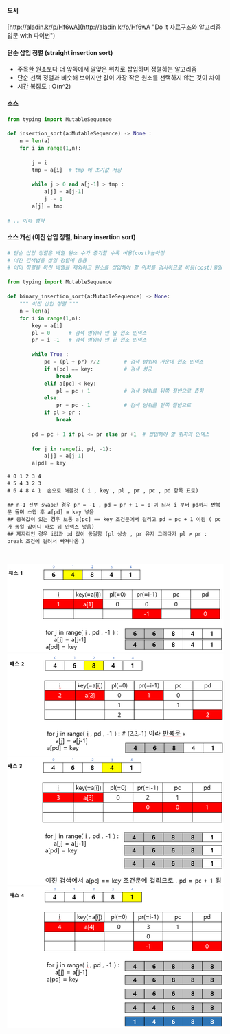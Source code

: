 #### 도서

[http://aladin.kr/p/Hf6wA](http://aladin.kr/p/Hf6wA "Do it 자료구조와 알고리즘 입문 with 파이썬")

#### 단순 삽입 정렬 (straight insertion sort)
- 주목한 원소보다 더 앞쪽에서 알맞은 위치로 삽입하며 정렬하는 알고리즘 
- 단순 선택 정렬과 비슷해 보이지만 값이 가장 작은 원소를 선택하지 않는 것이 차이 
- 시간 복잡도 : O(n^2)
  
#### 소스
```python 
from typing import MutableSequence 

def insertion_sort(a:MutableSequence) -> None :
    n = len(a)
    for i in range(1,n):
      
        j = i 
        tmp = a[i]  # tmp 에 초기값 저장 

        while j > 0 and a[j-1] > tmp : 
            a[j] = a[j-1]
            j -= 1 
        a[j] = tmp 

# .. 이하 생략 
```

#### 소스 개선 (이진 삽입 정렬, binary insertion sort)
```python
# 단순 삽입 정렬은 배열 원소 수가 증가할 수록 비용(cost)높아짐
# 이진 검색법을 삽입 정렬에 응용  
# 이미 정렬을 마친 배열을 제외하고 원소를 삽입해야 할 위치를 검사하므로 비용(cost)줄일 수 있음 

from typing import MutableSequence 

def binary_insertion_sort(a:MutableSequence) -> None:
    """ 이진 삽입 정렬 """
    n = len(a)
    for i in range(1,n):
        key = a[i]
        pl = 0      # 검색 범위의 맨 앞 원소 인덱스
        pr = i -1   # 검색 범위의 맨 끝 원소 인덱스 

        while True :
            pc = (pl + pr) //2        # 검색 범위의 가운데 원소 인덱스 
            if a[pc] == key:          # 검색 성공 
                break 
            elif a[pc] < key:
                pl = pc + 1           # 검색 범위를 뒤쪽 절반으로 좁힘
            else:
                pr = pc - 1           # 검색 범위를 앞쪽 절반으로 
            if pl > pr : 
                break 

        pd = pc + 1 if pl <= pr else pr +1  # 삽입해야 할 위치의 인덱스 

        for j in range(i, pd, -1):
            a[j] = a[j-1]
        a[pd] = key 

```

```
# 0 1 2 3 4
# 5 4 3 2 3 
# 6 4 8 4 1  손으로 해볼것 ( i , key , pl , pr , pc , pd 항목 표로)

## n-1 전부 swap인 경우 pr = -1 , pd = pr + 1 = 0 이 되서 i 부터 pd까지 반복문 돌며 스왑 후 a[pd] = key 넣음
## 중복값이 있는 경우 보통 a[pc] == key 조건문에서 걸리고 pd = pc + 1 이됨 ( pc 가 동일 값이니 바로 뒤 인덱스 넣음)
## 제자리인 경우 i값과 pd 값이 동일함 (pl 상승 , pr 유지 그러다가 pl > pr : break 조건에 걸려서 빠져나옴 )
```
<br/>

![Alt text](/images/sort/이진삽입정렬1.png) 
<br/>
![Alt text](/images/sort/이진삽입정렬2.png) 
<br/>
![Alt text](/images/sort/이진삽입정렬3.png) 
<br/>
![Alt text](/images/sort/이진삽입정렬4.png) 
